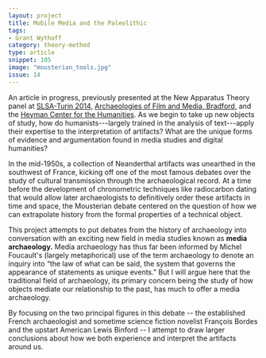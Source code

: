 ```yaml
---
layout: project
title: Mobile Media and the Paleolithic
tags:
- Grant Wythoff
category: theory-method
type: article
snippet: 105
image: "mousterian_tools.jpg"
issue: 14
---
```


An article in progress, previously presented at the New Apparatus Theory panel at [SLSA-Turin 2014](http://bernardg.com/blog/new-apparatus-theory), [Archaeologies of Film and Media, Bradford](http://archmediafilm.org/), and the [Heyman Center for the Humanities](http://societyoffellows.columbia.edu/events/mobile-media-and-the-paleolithic/).  As we begin to take up new objects of study, how do humanists---largely trained in the analysis of text---apply their expertise to the interpretation of artifacts?  What are the unique forms of evidence and argumentation found in media studies and digital humanities?

In the mid-1950s, a collection of Neanderthal artifacts was unearthed in the southwest of France, kicking off one of the most famous debates over the study of cultural transmission through the archaeological record. At a time before the development of chronometric techniques like radiocarbon dating that would allow later archaeologists to definitively order these artifacts in time and space, the Mousterian debate centered on the question of how we can extrapolate history from the formal properties of a technical object.

This project attempts to put debates from the history of archaeology into conversation with an exciting new field in media studies known as **media archaeology.** Media archaeology has thus far been informed by Michel Foucault's (largely metaphorical) use of the term archaeology to denote an inquiry into “the law of what can be said, the system that governs the appearance of statements as unique events.” But I will argue here that the traditional field of archaeology, its primary concern being the study of how objects mediate our relationship to the past, has much to offer a media archaeology.

By focusing on the two principal figures in this debate -- the established French archaeologist and sometime science fiction novelist François Bordes and the upstart American Lewis Binford -- I attempt to draw larger conclusions about how we both experience and interpret the artifacts around us.
